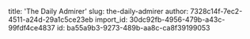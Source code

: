 title: 'The Daily Admirer'
slug: the-daily-admirer
author: 7328c14f-7ec2-4511-a24d-29a1c5ce23eb
import_id: 30dc92fb-4956-479b-a43c-99fdf4ce4837
id: ba55a9b3-9273-489b-aa8c-ca8f39199053
